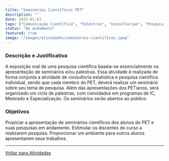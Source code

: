 ```yaml
---
title: "Seminários Científicos PET"
description: ""
date: 2025-01-01
tags: ["Comunicação Científica", "Palestras", "Consultorias", "Pesquisa Científica"]
status: "Em andamento"
featured: true
image: "/images/atividades/seminarios-cientificos.jpeg"
---
```

  
### **Descrição e Justificativa**
  
A exposição oral de uma pesquisa científica baseia-se essencialmente na apresentação de seminários e/ou
palestras. Essa atividade é realizada de forma conjunta a atividade de consultoria estatística e pesquisa
científica individual, sendo que cada membro do PET, deverá realizar um seminário sobre seu tema de
pesquisa. Além das apresentações dos PETianos, será organizado um ciclo de palestras, com convidados em
programas de IC, Mestrado e Especialização. Os seminários serão abertos ao público.

### **Objetivos**

Propiciar a apresentação de seminários científicos dos alunos do PET e suas pesquisas em andamento.
Estimular os discentes do curso a realizarem pesquisa. Proporcionar um ambiente para outros alunos
apresentarem seus trabalhos.

----------
[Voltar para Atividades](/atividades/)